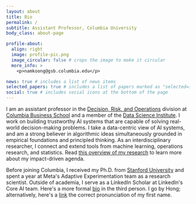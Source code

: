 ```yaml
---
layout: about
title: Bio
permalink: /
subtitle: Assistant Professor, Columbia University
body_class: about-page

profile-about:
  align: right
  image: profile-pic.png
  image_circular: false # crops the image to make it circular
  more_info: >
    <p>namkoong@gsb.columbia.edu</p>

news: true # includes a list of news items
selected_papers: true # includes a list of papers marked as "selected={true}"
social: true # includes social icons at the bottom of the page
---
```

I am an assistant professor in the [Decision, Risk, and Operations](https://www8.gsb.columbia.edu/faculty-research/divisions/decision-risk-operations) division at [Columbia Business School](https://www8.gsb.columbia.edu) and a member of the [Data Science Institute](https://datascience.columbia.edu). I work on building trustworthy AI systems that are capable of 
solving real-world decision-making problems. I take a data-centric view of AI systems, and am a strong believer in algorithmic ideas 
simultaneously grounded in empirical foundations and principled thinking. 
As an interdisciplinary researcher, I  connect and extend tools from machine learning, operations research, and statistics. 
Read [this overview of my research](/research) to learn more about my impact-driven agenda.


Before joining Columbia, I received my Ph.D. from [Stanford University](http://www.stanford.edu) and spent a year at Meta's Adaptive Experimentation team as a research scientist. Outside of academia, I serve as a LinkedIn Scholar at LinkedIn's Core AI team.
Here's a more formal [bio](/bio) in the third person. I go by Hong; alternatively, here's a [link](https://forvo.com/word/%ED%99%8D%EC%84%9D/#ko) the correct pronunciation of my first name. 




